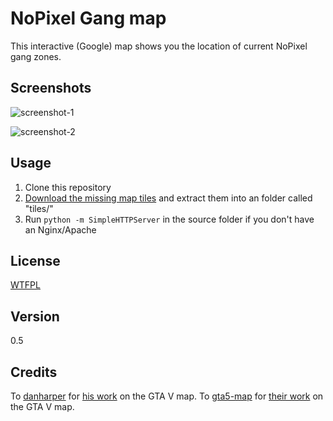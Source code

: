 NoPixel Gang map
====

This interactive (Google) map shows you the location of current NoPixel gang zones.

## Screenshots

![screenshot-1](http://cl.ly/image/1j29420t0a10/+)

![screenshot-2](http://cl.ly/image/0R0V051E1y1j/+)

## Usage

1. Clone this repository
2. [Download the missing map tiles](https://mega.co.nz/#!HR1xgIQQ!I2cq1hDeWfm6A3BleDfOlTz747EpCUlX15tCt1h2IN8) and extract them into an folder called "tiles/"
3. Run `python -m SimpleHTTPServer` in the source folder if you don't have an Nginx/Apache

## License

[WTFPL](LICENSE)

## Version

0.5

## Credits

To [danharper](https://github.com/danharper/) for [his work](https://github.com/danharper/GTAV) on the GTA V map.
To [gta5-map](https://github.com/gta5-map) for [their work](https://github.com/gta5-map/gta5-map.github.io) on the GTA V map.